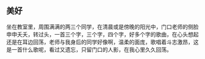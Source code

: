 ## 美好

坐在教室里，周围满满的两三个同学，在清晨或是傍晚的阳光中，门口老师的侧脸申申夭夭，转过头，一首三个字，三个字，四个字，好多个字的歌曲，在心头想起还是在耳边回荡，老师与我身后的同学好像啊，温柔的面庞，歌唱着斗志激昂，这是一首什么歌呢，看过又遗忘，只留门口的人影，在我心里久久回荡。